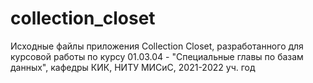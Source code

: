 # collection_closet
Исходные файлы приложения Collection Closet, разработанного для курсовой работы по курсу 01.03.04 - "Специальные главы по базам данных", кафедры КИК, НИТУ МИСиС, 2021-2022 уч. год
